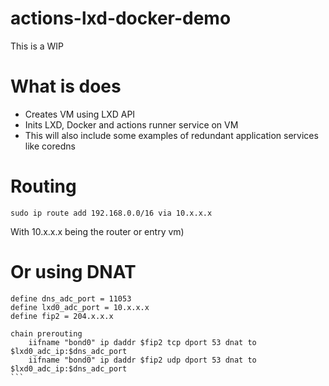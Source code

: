 # actions-lxd-docker-demo

This is a WIP

# What is does
- Creates VM using LXD API
- Inits LXD, Docker and actions runner service on VM
- This will also include some examples of redundant application services like coredns

# Routing

```
sudo ip route add 192.168.0.0/16 via 10.x.x.x 
```
With 10.x.x.x being the router or entry vm)


# Or using DNAT
````
define dns_adc_port = 11053
define lxd0_adc_port = 10.x.x.x
define fip2 = 204.x.x.x

chain prerouting
    iifname "bond0" ip daddr $fip2 tcp dport 53 dnat to $lxd0_adc_ip:$dns_adc_port
    iifname "bond0" ip daddr $fip2 udp dport 53 dnat to $lxd0_adc_ip:$dns_adc_port
```

